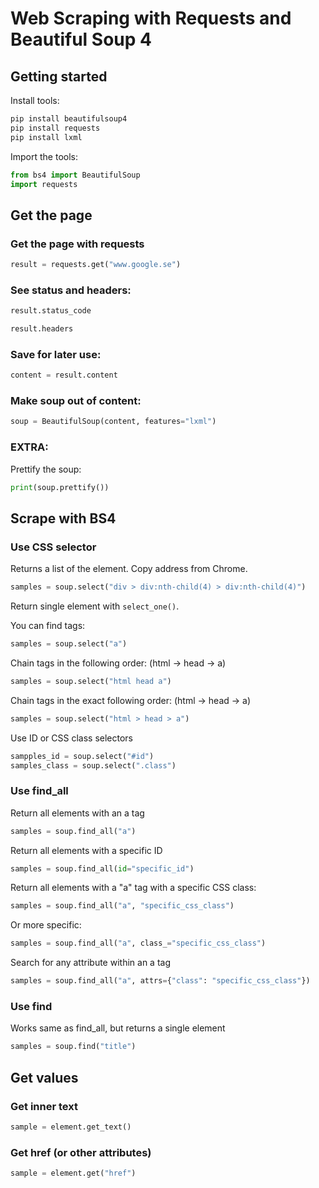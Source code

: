 # Web Scraping with Requests and Beautiful Soup 4

## Getting started
Install tools:
```bash
pip install beautifulsoup4
pip install requests
pip install lxml
```

Import the tools:
```python
from bs4 import BeautifulSoup
import requests
```

## Get the page
### Get the page with requests
```python
result = requests.get("www.google.se")
```

### See status and headers:
```python
result.status_code
```
```python
result.headers
```

### Save for later use:
```python
content = result.content
```
### Make soup out of content:
```python
soup = BeautifulSoup(content, features="lxml")
```

### EXTRA:
Prettify the soup:
```python
print(soup.prettify())
```

## Scrape with BS4

### Use CSS selector
Returns a list of the element. Copy address from Chrome.
```python
samples = soup.select("div > div:nth-child(4) > div:nth-child(4)")
```

Return single element with `select_one()`.


You can find tags:
```python
samples = soup.select("a")
```

Chain tags in the following order: (html -> head -> a)
```python
samples = soup.select("html head a")
```

Chain tags in the exact following order: (html -> head -> a)
```python
samples = soup.select("html > head > a")
```

Use ID or CSS class selectors
```python
sampples_id = soup.select("#id")
samples_class = soup.select(".class")
```

### Use find_all
Return all elements with an a tag
```python
samples = soup.find_all("a")
```

Return all elements with a specific ID
```python
samples = soup.find_all(id="specific_id")
```

Return all elements with a "a" tag with a specific CSS class:
```python
samples = soup.find_all("a", "specific_css_class")
```
Or more specific:
```python
samples = soup.find_all("a", class_="specific_css_class")
```

Search for any attribute within an a tag
```python
samples = soup.find_all("a", attrs={"class": "specific_css_class"})
```

### Use find
Works same as find_all, but returns a single element
```python
samples = soup.find("title")
```


## Get values

### Get inner text
```python
sample = element.get_text()
```

### Get href (or other attributes)
```python
sample = element.get("href")
```
